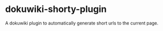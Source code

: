 dokuwiki-shorty-plugin
======================

A dokuwiki plugin to automatically generate short urls to the current page.
